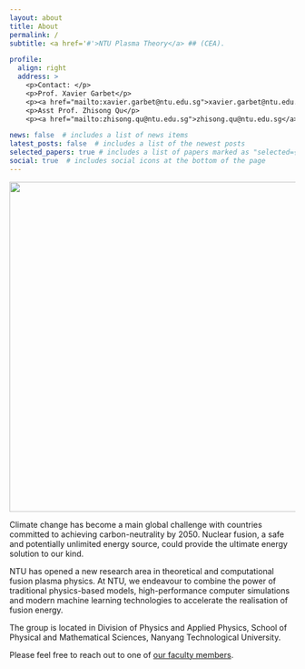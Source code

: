 ```yaml
---
layout: about
title: About
permalink: /
subtitle: <a href='#'>NTU Plasma Theory</a> ## (CEA).

profile:
  align: right
  address: >
    <p>Contact: </p>
    <p>Prof. Xavier Garbet</p>
    <p><a href="mailto:xavier.garbet@ntu.edu.sg">xavier.garbet@ntu.edu.sg</a></p>
    <p>Asst Prof. Zhisong Qu</p>
    <p><a href="mailto:zhisong.qu@ntu.edu.sg">zhisong.qu@ntu.edu.sg</a></p>

news: false  # includes a list of news items
latest_posts: false  # includes a list of the newest posts
selected_papers: true # includes a list of papers marked as "selected={true}"
social: true  # includes social icons at the bottom of the page
---
```


<img src="/assets/img/group_photo.JPG" width="580" height="auto">

Climate change has become a main global challenge with countries committed to achieving carbon-neutrality by 2050. Nuclear fusion, a safe and potentially unlimited energy source, could provide the ultimate energy solution to our kind. 

NTU has opened a new research area in theoretical and computational fusion plasma physics.
 At NTU, we endeavour to combine the power of traditional physics-based models, high-performance computer simulations and modern machine learning technologies to accelerate the realisation of fusion energy. 

The group is located in Division of Physics and Applied Physics, School of Physical and Mathematical Sciences, Nanyang Technological University.


Please feel free to reach out to one of [our faculty members](/people/).


<!-- Write your biography here. Tell the world about yourself. Link to your favorite [subreddit](http://reddit.com). You can put a picture in, too. The code is already in, just name your picture `prof_pic.jpg` and put it in the `img/` folder.

Put your address / P.O. box / other info right below your picture. You can also disable any these elements by editing `profile` property of the YAML header of your `_pages/about.md`. Edit `_bibliography/papers.bib` and Jekyll will render your [publications page](/al-folio/publications/) automatically.

Link to your social media connections, too. This theme is set up to use [Font Awesome icons](http://fortawesome.github.io/Font-Awesome/) and [Academicons](https://jpswalsh.github.io/academicons/), like the ones below. Add your Facebook, Twitter, LinkedIn, Google Scholar, or just disable all of them. -->
<!-- <img src="https://www.nrf.gov.sg/Assets/Images/Nrf/Common/nrf_logo.png" alt= “NRF” width="300" height="100">

<img src="https://upload.wikimedia.org/wikipedia/commons/thumb/4/43/TemasekHoldings_logo.svg/2560px-TemasekHoldings_logo.svg.png" alt= “NRF” width="300">

<img src="https://www.nrf.gov.sg/Assets/Images/Nrf/Common/nrf_logo.png" alt= “NRF” width="300">

<img src="https://www.nrf.gov.sg/Assets/Images/Nrf/Common/nrf_logo.png" alt= “NRF” width="300"> -->
